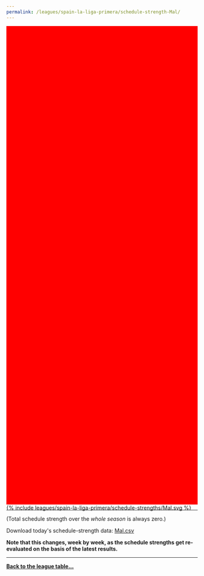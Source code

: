 ```yaml
---
permalink: /leagues/spain-la-liga-primera/schedule-strength-Mal/
---
```


<style>
.svg-wrap {
    background-color:red;
    height:0;
    padding-top:250%; /* 350px/550px */
    position: relative;
}

svg {
    background-color: white;
    height: 100%;
    display:block;
    width: 100%;
    position: absolute;
    top:0;
    left:0;
}
</style>


<div class="svg-wrap">
{% include leagues/spain-la-liga-primera/schedule-strengths/Mal.svg %}
</div>

-----

(Total schedule strength over the *whole season* is always zero.)


Download today's schedule-strength data: [Mal.csv](/assets/leagues/spain-la-liga-primera/2024/schedule-strengths/Mal.csv)

**Note that this changes, week by week, as the schedule strengths get re-evaluated on the
basis of the latest results.**

-----

[**Back to the league table...**](/leagues/spain-la-liga-primera)


